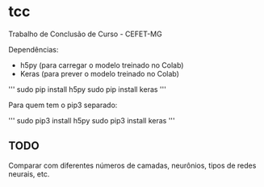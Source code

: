 # tcc
Trabalho de Conclusão de Curso - CEFET-MG

Dependências:
- h5py (para carregar o modelo treinado no Colab)
- Keras (para prever o modelo treinado no Colab)

'''
sudo pip install h5py
sudo pip install keras
'''

Para quem tem o pip3 separado:

'''
sudo pip3 install h5py
sudo pip3 install keras
'''

## TODO
Comparar com diferentes números de camadas, neurônios, tipos de redes neurais, etc.